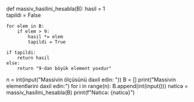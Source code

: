 def massiv_hasilini_hesabla(B):
    hasil = 1  
    tapildi = False  

    for elem in B:
        if elem > 9:
            hasil *= elem
            tapildi = True

    if tapildi:
        return hasil
    else:
        return "9-dan böyük element yoxdur"
n = int(input("Massivin ölçüsünü daxil edin: "))
B = []
print("Massivin elementlərini daxil edin:")
for i in range(n):
    B.append(int(input()))
nəticə = massiv_hasilini_hesabla(B)
print(f"Nəticə: {nəticə}")
